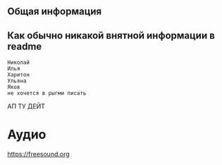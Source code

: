 ## Общая информация
Как обычно никакой внятной информации в readme
---
```
Николай
Илья
Харитон
Ульяна
Яков
не хочется в рыгми писать
```
АП ТУ ДЕЙТ

# Аудио
https://freesound.org
